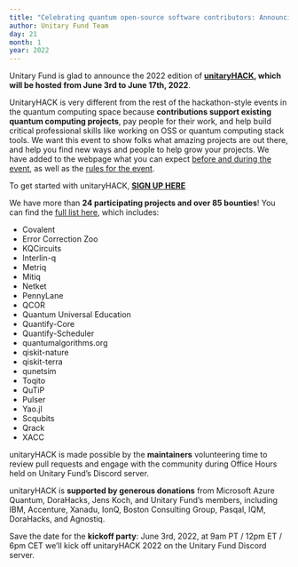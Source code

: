```yaml
---
title: "Celebrating quantum open-source software contributors: Announcing the 2021 Wittek prize winner with QOSF"
author: Unitary Fund Team
day: 21
month: 1
year: 2022
---
```


Unitary Fund is glad to announce the 2022 edition of **[unitaryHACK](https://unitaryhack.dev/), which will be hosted from June 3rd to June 17th, 2022**.

UnitaryHACK is very different from the rest of the hackathon-style events in the quantum computing space because **contributions support existing quantum computing projects**, pay people for their work, and help build critical professional skills like working on OSS or quantum computing stack tools. We want this event to show folks what amazing projects are out there, and help you find new ways and people to help grow your projects. We have added to the webpage what you can expect [before and during the event](https://unitaryhack.dev/project-guide/), as well as the [rules for the event](https://unitaryhack.dev/rules/).


To get started with unitaryHACK, **[SIGN UP HERE](https://unitaryhack.dev/signup/)**

We have more than **24 participating projects and over 85 bounties**! You can find the [full list here](https://unitaryhack.dev/projects/), which includes:

- Covalent
- Error Correction Zoo
- KQCircuits
- Interlin-q
- Metriq
- Mitiq
- Netket
- PennyLane
- QCOR
- Quantum Universal Education
- Quantify-Core
- Quantify-Scheduler
- quantumalgorithms.org
- qiskit-nature
- qiskit-terra
- qunetsim
- Toqito
- QuTiP
- Pulser
- Yao.jl
- Scqubits
- Qrack
- XACC

unitaryHACK is made possible by the **maintainers** volunteering time to review pull requests and engage with the community during Office Hours held on Unitary Fund’s Discord server.

unitaryHACK is **supported by generous donations** from Microsoft Azure Quantum, DoraHacks, Jens Koch, and Unitary Fund’s members, including IBM, Accenture, Xanadu, IonQ, Boston Consulting Group, Pasqal, IQM, DoraHacks, and Agnostiq.

Save the date for the **kickoff party**: June 3rd, 2022, at 9am PT / 12pm ET / 6pm CET we’ll kick off unitaryHACK 2022 on the Unitary Fund Discord server.